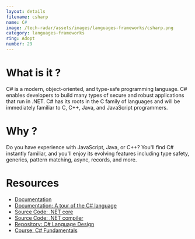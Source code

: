 ```yaml
---
layout: details
filename: csharp
name: C#
image: /tech-radar/assets/images/languages-frameworks/csharp.png
category: languages-frameworks
ring: Adopt
number: 29
---
```


# What is it ?
C# is a modern, object-oriented, and type-safe programming language. C# enables developers to build many types of secure and robust applications that run in .NET. C# has its roots in the C family of languages and will be immediately familiar to C, C++, Java, and JavaScript programmers.

# Why ?
Do you have experience with JavaScript, Java, or C++? You'll find C# instantly familiar, and you'll enjoy its evolving features including type safety, generics, pattern matching, async, records, and more.


# Resources
- [Documentation](https://docs.microsoft.com/en-us/dotnet/csharp/)
- [Documentation: A tour of the C# language](https://docs.microsoft.com/en-us/dotnet/csharp/tour-of-csharp/)
- [Source Code: .NET core](https://github.com/dotnet/core)
- [Source Code: .NET compiler](https://github.com/dotnet/roslyn)
- [Repository: C# Language Design](https://github.com/dotnet/csharplang)
- [Course: C# Fundamentals](https://www.udemy.com/course/csharp-tutorial-for-beginners/?ranMID=39197&ranEAID=JVFxdTr9V80&ranSiteID=JVFxdTr9V80-qD_f1ENl7WhnE4psaBTO4Q&LSNPUBID=JVFxdTr9V80&utm_source=aff-campaign&utm_medium=udemyads)
